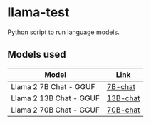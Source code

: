 # llama-test

Python script to run language models.

## Models used

| Model                   | Link                                                                  |
| ----------------------- | --------------------------------------------------------------------- |
| Llama 2 7B Chat - GGUF  | [7B-chat](https://huggingface.co/TheBloke/Llama-2-7B-Chat-GGUF)       |
| Llama 2 13B Chat - GGUF | [13B-chat](https://huggingface.co/TheBloke/Llama-2-13B-chat-GGUF)     |
| Llama 2 70B Chat - GGUF | [70B-chat](https://huggingface.co/TheBloke/Llama-2-7B-Chat-GGUF)      |

